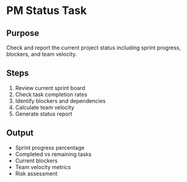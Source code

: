 # PM Status Task

## Purpose
Check and report the current project status including sprint progress, blockers, and team velocity.

## Steps
1. Review current sprint board
2. Check task completion rates
3. Identify blockers and dependencies
4. Calculate team velocity
5. Generate status report

## Output
- Sprint progress percentage
- Completed vs remaining tasks
- Current blockers
- Team velocity metrics
- Risk assessment
